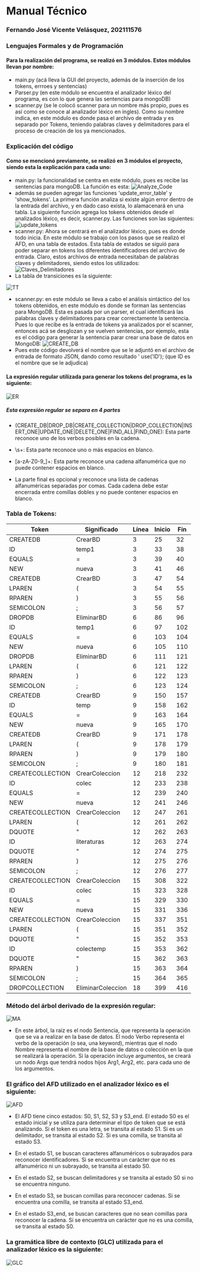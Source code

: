 # Manual Técnico

### Fernando José Vicente Velásquez, 202111576
### Lenguajes Formales y de Programación

#### Para la realización del programa, se realizó en 3 módulos. Estos módulos llevan por nombre:
- main.py (acá lleva la GUI del proyecto, además de la inserción de los tokens, errroes y sentencias)
- Parser.py (en este módulo se encuentra el analizador léxico del programa, es con lo que genera las sentencias para mongoDB)
- scanner.py (se le colocó scanner para un nombre más propio, pues es así como se conoce al analizador léxico en ingles). Como su nombre indica, en este módulo es donde pasa el archivo de entrada y es separado por Tokens, teniendo palabras claves y delimitadores para el proceso de creación de los ya mencionados.

### Explicación del código
#### Como se mencionó previamente, se realizó en 3 módulos el proyecto, siendo esta la explicación para cada uno:
- main.py: la funcionalidad se centra en este módulo, pues es recibe las sentencias para mongoDB. La función es esta:
![Analyze_Code](/images/Analyze_Code.jpg)
- además se pueden agregar las funciones 'update_error_table' y 'show_tokens'. La primera función analiza si existe algún error dentro de la entrada del archivo, y en dado caso exista, lo alamacenará en una tabla.
La siguiente función agrega los tokens obtenidos desde el analizados léxico, es decir, scanner.py.
Las funciones son las siguientes:
![update_tokens](/images/update_tokens.jpg) 
- scanner.py: Ahora se centrará en el analizador léxico, pues es donde todo inicia. En este módulo se trabajo con los pasos que se realizó el AFD, en una tabla de estados. Esta tabla de estados se siguió para poder separar en tokens los diferentes identificadores del archivo de entrada. Claro, estos archivos de entrada necesitaban de palabras claves y delimitadores, siendo estos los utilizados:
![Claves_Delimitadores](/images/Claves_Delimitadores.jpg)
- La tabla de transiciones es la siguiente:

![TT](/images/TT.jpg)

- scanner.py: en este módulo se lleva a cabo el análisis sintáctico del los tokens obtenidos, en este módulo es donde se forman las sentencias para MongoDB. Esta es pasada por un parser, el cual identificará las palabras claves y delimitadores para crear correctamente la sentencia. Pues lo que recibe es la entrada de tokens ya analizados por el scanner, entonces acá se desglozan y se vuelven sentencias, por ejemplo, esta es el código para generar la sentencia parar crear una base de datos en MongoDB:
![CREATE_DB](/images/CREATE_DB.jpg)
- Pues este código devolverá el nombre que se le adjuntó en el archivo de entrada de formato JSON, dando como resultado ' use('ID'); (que ID es el nombre que se le adjudica)

#### La expresión regular utilizada para generar los tokens del programa, es la siguiente:
![ER](/images/ER.jpg)

##### Esta expresión regular se separa en 4 partes
- (CREATE_DB|DROP_DB|CREATE_COLLECTION|DROP_COLLECTION|INSERT_ONE|UPDATE_ONE|DELETE_ONE|FIND_ALL|FIND_ONE): Esta parte reconoce uno de los verbos posibles en la cadena.

- \s+: Esta parte reconoce uno o más espacios en blanco.

- [a-zA-Z0-9_]+: Esta parte reconoce una cadena alfanumérica que no puede contener espacios en blanco.

- La parte final es opcional y reconoce una lista de cadenas alfanuméricas separadas por comas. Cada cadena debe estar encerrada entre comillas dobles y no puede contener espacios en blanco.

### Tabla de Tokens:
|Token|Significado|Línea|Inicio|Fin|
|-----|-----------|------|-----|----|
|CREATEDB|	CrearBD|	3|	25|	32
|ID|	temp1|	3|	33|	38
|EQUALS|	=|	3|	39|	40
|NEW|	nueva|	3|	41|	46
|CREATEDB|	CrearBD|	3|	47|	54
|LPAREN|	(|	3|	54|	55
|RPAREN|	)|	3|	55|	56
|SEMICOLON|	;|	3|	56|	57
|DROPDB|	EliminarBD|	6|	86|	96
|ID|	temp1|	6|	97|	102
|EQUALS|	=|	6|	103|	104
|NEW|	nueva|	6|	105|110
|DROPDB|	EliminarBD|	6|	111|	121
|LPAREN|	(|	6|	121|	122
|RPAREN|	)|	6|	122|	123
|SEMICOLON|	;|	6|	123|	124
|CREATEDB|	CrearBD|	9|	150|	157
|ID|	temp|	9|	158|	162
|EQUALS|	=|	9|	163|	164
|NEW|	nueva|	9|	165|	170
|CREATEDB|	CrearBD|	9|	171|	178
|LPAREN|	(|	9|	178|	179
|RPAREN|	)|	9|	179|	180
|SEMICOLON|	;|	9|	180|	181
|CREATECOLLECTION|	CrearColeccion|	12|	218|	232
|ID|	colec|	12|	233|	238
|EQUALS|	=|	12|	239|	240
|NEW|	nueva|	12|	241|	246
|CREATECOLLECTION|	CrearColeccion|	12|	247|	261
|LPAREN|	(|	12|	261|	262
|DQUOTE|	"|	12|	262|	263
|ID|	literaturas|	12|	263|	274
|DQUOTE|	"|	12|	274|	275
|RPAREN|	)|	12|	275|	276
|SEMICOLON|	;|	12|	276|	277
|CREATECOLLECTION|	CrearColeccion|	15|	308|	322
|ID|	colec|	15|	323|	328
|EQUALS|	=|	15|	329|	330
|NEW|	nueva|	15|	331|	336
|CREATECOLLECTION|	CrearColeccion|	15|	337|	351
|LPAREN|	(|	15|	351|	352
|DQUOTE|	"|	15|	352|	353
|ID|colectemp|	15|	353|	362
|DQUOTE|	"|	15|	362|	363
|RPAREN|	)|	15|	363|	364
|SEMICOLON|	;|	15|	364|	365
|DROPCOLLECTION|	EliminarColeccion|	18|	399|	416

### Método del árbol derivado de la expresión regular:
![MA](/images/MA.png)

- En este árbol, la raíz es el nodo Sentencia, que representa la operación que se va a realizar en la base de datos. El nodo Verbo representa el verbo de la operación (o sea, una keyword), mientras que el nodo Nombre representa el nombre de la base de datos o colección en la que se realizará la operación. Si la operación incluye argumentos, se creará un nodo Args que tendrá nodos hijos Arg1, Arg2, etc. para cada uno de los argumentos.

### El gráfico del AFD utilizado en el analizador léxico es el siguiente:
![AFD](/images/AFD.png)

- El AFD tiene cinco estados: S0, S1, S2, S3 y S3_end. El estado S0 es el estado inicial y se utiliza para determinar el tipo de token que se está analizando. Si el token es una letra, se transita al estado S1. Si es un delimitador, se transita al estado S2. Si es una comilla, se transita al estado S3.

- En el estado S1, se buscan caracteres alfanuméricos o subrayados para reconocer identificadores. Si se encuentra un carácter que no es alfanumérico ni un subrayado, se transita al estado S0.

- En el estado S2, se buscan delimitadores y se transita al estado S0 si no se encuentra ninguno.

- En el estado S3, se buscan comillas para reconocer cadenas. Si se encuentra una comilla, se transita al estado S3_end.

- En el estado S3_end, se buscan caracteres que no sean comillas para reconocer la cadena. Si se encuentra un carácter que no es una comilla, se transita al estado S0.

### La gramática libre de contexto (GLC) utilizada para el analizador léxico es la siguiente:
![GLC](/images/GLC.jpg)
